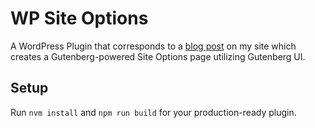 # WP Site Options
A WordPress Plugin that corresponds to a [blog post](https://jomurgel.com/blog/wp-gutenberg-site-options) on my
site which creates a Gutenberg-powered Site Options page utilizing Gutenberg UI.

## Setup
Run `nvm install` and `npm run build` for your production-ready plugin.

